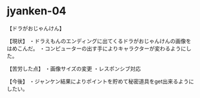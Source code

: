 # jyanken-04

【ドラがおじゃんけん】

【現状】
・ドラえもんのエンディングに出てくるドラがおじゃんけんの画像をはめこんだ。
・コンピューターの出す手によりキャラクターが変わるようにした。

【苦労した点】
・画像サイズの変更
・レスポンシブ対応

【今後】
・ジャンケン結果によりポイントを貯めて秘密道具をget出来るようにしたい。
